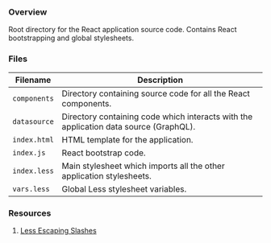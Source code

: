 ### Overview

Root directory for the React application source code.  Contains React bootstrapping and global 
stylesheets.

### Files

| Filename                    | Description                                                                           |
|-----------------------------|---------------------------------------------------------------------------------------|
| `components`                | Directory containing source code for all the React components.                        |
| `datasource`                | Directory containing code which interacts with the application data source (GraphQL). |
| `index.html`                | HTML template for the application.                                                    |
| `index.js`                  | React bootstrap code.                                                                 |
| `index.less`                | Main stylesheet which imports all the other application stylesheets.                  |
| `vars.less`                 | Global Less stylesheet variables.                                                     |

### Resources

1) [Less Escaping Slashes](https://stackoverflow.com/a/45958215)
